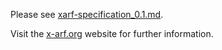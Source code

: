 Please see [xarf-specification_0.1.md](https://github.com/abusix/xarf-specification/blob/master/xarf-specification_0.1.md).

Visit the [x-arf.org](http://x-arf.org) website for further information.